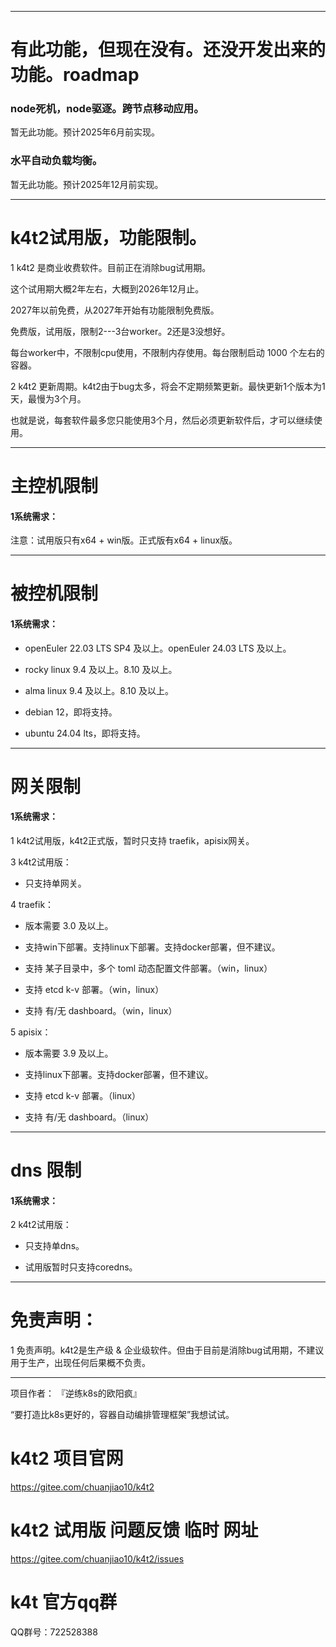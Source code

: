 ﻿---
categories: k4t2
layout: post
permalink: /k4t2/k4t2试用版限制
---

------

# 有此功能，但现在没有。还没开发出来的功能。roadmap

### node死机，node驱逐。跨节点移动应用。

暂无此功能。预计2025年6月前实现。

### 水平自动负载均衡。

暂无此功能。预计2025年12月前实现。



------

# k4t2试用版，功能限制。

1	k4t2 是商业收费软件。目前正在消除bug试用期。

这个试用期大概2年左右，大概到2026年12月止。

2027年以前免费，从2027年开始有功能限制免费版。

免费版，试用版，限制2---3台worker。2还是3没想好。

每台worker中，不限制cpu使用，不限制内存使用。每台限制启动 1000 个左右的容器。






2	k4t2 更新周期。k4t2由于bug太多，将会不定期频繁更新。最快更新1个版本为1天，最慢为3个月。

也就是说，每套软件最多您只能使用3个月，然后必须更新软件后，才可以继续使用。





------

# 主控机限制

#### 1系统需求：

注意：试用版只有x64 + win版。正式版有x64 + linux版。


------

# 被控机限制

#### 1系统需求：

* openEuler 22.03 LTS SP4 及以上。openEuler 24.03 LTS 及以上。

* rocky linux 9.4 及以上。8.10 及以上。

* alma linux 9.4 及以上。8.10 及以上。

* debian 12，即将支持。

* ubuntu 24.04 lts，即将支持。


------

# 网关限制

#### 1系统需求：

1 k4t2试用版，k4t2正式版，暂时只支持 traefik，apisix网关。

3 k4t2试用版：

* 只支持单网关。

4 traefik：

* 版本需要 3.0 及以上。

* 支持win下部署。支持linux下部署。支持docker部署，但不建议。

* 支持 某子目录中，多个 toml 动态配置文件部署。（win，linux）

* 支持 etcd k-v 部署。（win，linux）

* 支持 有/无 dashboard。（win，linux）

5 apisix：

* 版本需要 3.9 及以上。

* 支持linux下部署。支持docker部署，但不建议。

* 支持 etcd k-v 部署。（linux）

* 支持 有/无 dashboard。（linux）


------

# dns 限制

#### 1系统需求：

2 k4t2试用版：

* 只支持单dns。

* 试用版暂时只支持coredns。

------

# 免责声明：

1	免责声明。k4t2是生产级 & 企业级软件。但由于目前是消除bug试用期，不建议用于生产，出现任何后果概不负责。

------

项目作者： 『逆练k8s的欧阳疯』

“要打造比k8s更好的，容器自动编排管理框架”我想试试。

# k4t2 项目官网

https://gitee.com/chuanjiao10/k4t2

# k4t2 试用版 问题反馈 临时 网址

https://gitee.com/chuanjiao10/k4t2/issues

# k4t 官方qq群

QQ群号：722528388




